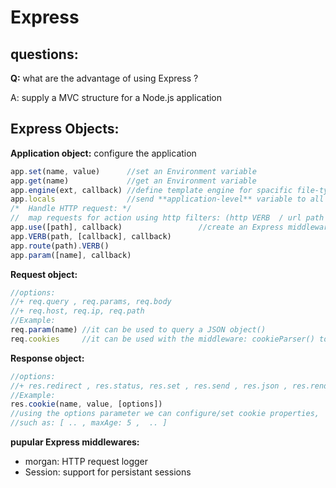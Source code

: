 Express
=====


questions:
----
**Q:** what are the advantage of using Express ?

A: supply a MVC structure for a Node.js application



Express Objects:
-----


**Application object:** configure the application

```javascript
app.set(name, value)      //set an Environment variable
app.get(name)             //get an Environment variable
app.engine(ext, callback) //define template engine for spacific file-type rendering 
app.locals                //send **application-level** variable to all rendered templates
/*  Handle HTTP request: */
//  map requests for action using http filters: (http VERB  / url path / url parameters)
app.use([path], callback)                 //create an Express middleware
app.VERB(path, [callback], callback)      
app.route(path).VERB()                    
app.param([name], callback)               
```

**Request object:**

```javascript
//options:
//+ req.query , req.params, req.body 
//+ req.host, req.ip, req.path
//Example:
req.param(name) //it can be used to query a JSON object()
req.cookies     //it can be used with the middleware: cookieParser() to retrieve cookies sent by a user-agent
```

**Response object:**

```javascript
//options:
//+ res.redirect , res.status, res.set , res.send , res.json , res.render
//Example:
res.cookie(name, value, [options]) 
//using the options parameter we can configure/set cookie properties,
//such as: [ .. , maxAge: 5 ,  .. ] 

```

**pupular Express middlewares:**
- morgan: HTTP request logger 
- Session: support for persistant sessions

